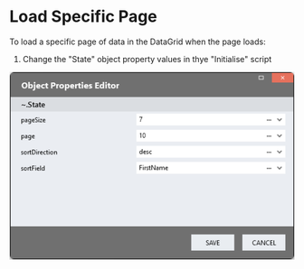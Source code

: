 # Load Specific Page

To load a specific page of data in the DataGrid when the page loads:

1. Change the "State" object property values in thye "Initialise" script

![](images/CustomLoadParameters.png)
